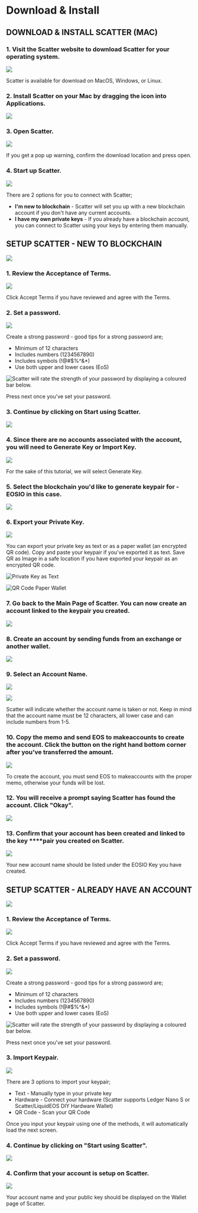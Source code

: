 # Download & Install

## DOWNLOAD & INSTALL SCATTER \(MAC\)

### 1. Visit the Scatter website to download Scatter for your operating system.

![](../../../.gitbook/assets/image%20%28151%29.png)

Scatter is available for download on MacOS, Windows, or Linux.

### 2. Install Scatter on your Mac by dragging the icon into Applications.

![](../../../.gitbook/assets/image%20%288%29.png)

### 3. Open Scatter.

![](../../../.gitbook/assets/image%20%2838%29.png)

If you get a pop up warning, confirm the download location and press open.

### 4.  Start up Scatter.

![](../../../.gitbook/assets/image%20%28241%29.png)

There are 2 options for you to connect with Scatter;

* **I'm new to blockchain** - Scatter will set you up with a new blockchain account if you don't have any current accounts.
* **I have my own private keys** - If you already have a blockchain account, you can connect to Scatter using your keys by entering them manually.

## SETUP SCATTER - NEW TO BLOCKCHAIN

![](../../../.gitbook/assets/image%20%28246%29.png)

### 1. Review the Acceptance of Terms. 

![](../../../.gitbook/assets/image%20%2871%29.png)

Click Accept Terms if you have reviewed and agree with the Terms.

### 2. Set a password.

![](../../../.gitbook/assets/image%20%2888%29.png)

Create a strong password - good tips for a strong password are;

* Minimum of 12 characters 
* Includes numbers \(1234567890\)
* Includes symbols \(!@\#$%^&\*\)
* Use both upper and lower cases \(EoS\)

![Scatter will rate the strength of your password by displaying a coloured bar below.](../../../.gitbook/assets/image%20%28166%29.png)

Press next once you've set your password.

### 3. Continue by clicking on Start using Scatter.

![](../../../.gitbook/assets/image%20%28237%29.png)

### 4. Since there are no accounts associated with the account, you will need to Generate Key or Import Key.

![](../../../.gitbook/assets/image%20%2845%29.png)

For the sake of this tutorial, we will select Generate Key.

### 5. Select the blockchain you'd like to generate keypair for - EOSIO in this case.

![](../../../.gitbook/assets/image%20%2823%29.png)

### 6. Export your Private Key.

![](../../../.gitbook/assets/image%20%28195%29.png)

You can export your private key as text or as a paper wallet \(an encrypted QR code\). Copy and paste your keypair if you've exported it as text. Save QR as Image in a safe location if you have exported your keypair as an encrypted QR code.

![Private Key as Text](../../../.gitbook/assets/image%20%28227%29.png)

![QR Code Paper Wallet](../../../.gitbook/assets/image%20%2862%29.png)



### 7. Go back to the Main Page of Scatter. You can now create an account linked to the keypair you created.

![](../../../.gitbook/assets/image%20%28224%29.png)

### 8. Create an account by sending funds from an exchange or another wallet.

![](../../../.gitbook/assets/image%20%2880%29.png)

### 9. Select an Account Name.

![](../../../.gitbook/assets/image%20%2898%29.png)

![](../../../.gitbook/assets/image%20%28228%29.png)

Scatter will indicate whether the account name is taken or not. Keep in mind that the account name must be 12 characters, all lower case and can include numbers from 1-5. 

### 10. Copy the memo and send EOS to makeaccounts to create the account. Click the button on the right hand bottom corner after you've transferred the amount. 

![](../../../.gitbook/assets/image%20%2829%29.png)

To create the account, you must send EOS to makeaccounts with the proper memo, otherwise your funds will be lost.

### 12. You will receive a prompt saying Scatter has found the account. Click "Okay".

![](../../../.gitbook/assets/image%20%28185%29.png)

### 13. Confirm that your account has been created and linked to the key ****pair you created on Scatter.

![](../../../.gitbook/assets/image%20%28250%29.png)

Your new account name should be listed under the EOSIO Key you have created. 

## SETUP SCATTER - ALREADY HAVE AN ACCOUNT

![](../../../.gitbook/assets/image%20%28160%29.png)

### 1. Review the Acceptance of Terms.

![](../../../.gitbook/assets/image%20%2871%29.png)

Click Accept Terms if you have reviewed and agree with the Terms.

### 2. Set a password.

![](../../../.gitbook/assets/image%20%2888%29.png)

Create a strong password - good tips for a strong password are;

* Minimum of 12 characters 
* Includes numbers \(1234567890\)
* Includes symbols \(!@\#$%^&\*\)
* Use both upper and lower cases \(EoS\)

![Scatter will rate the strength of your password by displaying a coloured bar below.](../../../.gitbook/assets/image%20%28166%29.png)

Press next once you've set your password.

### 3. Import Keypair.

![](../../../.gitbook/assets/image%20%28191%29.png)

There are 3 options to import your keypair;

* Text - Manually type in your private key
* Hardware - Connect your hardware \(Scatter supports Ledger Nano S or Scatter/LiquidEOS DIY Hardware Wallet\)
* QR Code - Scan your QR Code 

Once you input your keypair using one of the methods, it will automatically load the next screen.

### 4.  Continue by clicking on "Start using Scatter".

![](../../../.gitbook/assets/image%20%28237%29.png)

### 4. Confirm that your account is setup on Scatter.

![](../../../.gitbook/assets/image%20%28250%29.png)

Your account name and your public key should be displayed on the Wallet page of Scatter.

